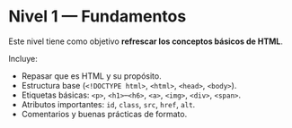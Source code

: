 # Nivel 1 — Fundamentos

Este nivel tiene como objetivo **refrescar los conceptos básicos de HTML**.

Incluye:
- Repasar que es HTML y su propósito.
- Estructura base (`<!DOCTYPE html>`, `<html>`, `<head>`, `<body>`).
- Etiquetas básicas: `<p>`, `<h1>`–`<h6>`, `<a>`, `<img>`, `<div>`, `<span>`.
- Atributos importantes: `id`, `class`, `src`, `href`, `alt`.
- Comentarios y buenas prácticas de formato.
